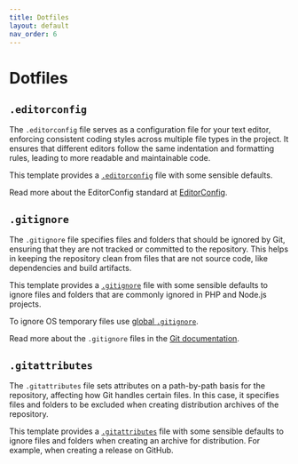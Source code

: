 ```yaml
---
title: Dotfiles
layout: default
nav_order: 6
---
```


# Dotfiles

## `.editorconfig`

The `.editorconfig` file serves as a configuration file for your text editor, 
enforcing consistent coding styles across multiple file types in the project. 
It ensures that different editors follow the same indentation and formatting 
rules, leading to more readable and maintainable code.

This template provides a [`.editorconfig`](https://github.com/AlexSkrypnyk/shell-var-lint/blob/main/.editorconfig)
file with some sensible defaults.

Read more about the EditorConfig standard at [EditorConfig](https://editorconfig.org/).

## `.gitignore`

The `.gitignore` file specifies files and folders that should be ignored by Git,
ensuring that they are not tracked or committed to the repository. This helps in 
keeping the repository clean from files that are not source code, 
like dependencies and build artifacts.

This template provides a [`.gitignore`](https://github.com/AlexSkrypnyk/shell-var-lint/blob/main/.gitignore)
file with some sensible defaults to ignore files and folders that are commonly
ignored in PHP and Node.js projects.

To ignore OS temporary files use [global `.gitignore`](https://docs.github.com/en/get-started/getting-started-with-git/ignoring-files#configuring-ignored-files-for-all-repositories-on-your-computer).

Read more about the `.gitignore` files in the [Git documentation](https://git-scm.com/docs/gitignore).

## `.gitattributes`

The `.gitattributes` file sets attributes on a path-by-path basis for the 
repository, affecting how Git handles certain files. In this case, it specifies 
files and folders to be excluded when creating distribution archives of 
the repository.

This template provides a [`.gitattributes`](https://github.com/AlexSkrypnyk/shell-var-lint/blob/main/.gitattributes)
file with some sensible defaults to ignore files and folders when creating an 
archive for distribution. For example, when creating a release on GitHub.

